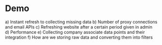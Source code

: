 # Demo

a) Instant refresh to collecting missing data
b) Number of proxy connections and email APIs
c) Refreshing website after a certain period given in admin
d) Performance
e) Collecting company associate data points and their integration
f) How are we storing raw data and converting them into filters

